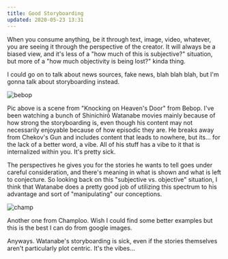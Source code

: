 ```yaml
---
title: Good Storyboarding
updated: 2020-05-23 13:31
---
```


When you consume anything, be it through text, image, video, whatever, you are seeing it through the perspective of the creator. It will always be a biased view, and it's less of a "how much of this is subjective?" situation, but more of a "how much objectivity is being lost?" kinda thing.  

I could go on to talk about news sources, fake news, blah blah blah, but I'm gonna talk about storyboarding instead. 

![bebop](https://i.imgur.com/phzoesZ.jpg)

Pic above is a scene from "Knocking on Heaven's Door" from Bebop. I've been watching a bunch of Shinichirō Watanabe movies mainly because of how strong the storyboarding is, even though his content may not necessarily enjoyable because of how episodic they are. He breaks away from Chekov's Gun and includes content that leads to nowhere, but its... for the lack of a better word, a vibe. All of his stuff has a vibe to it that is internalized within you. It's pretty sick. 

The perspectives he gives you for the stories he wants to tell goes under careful consideration, and there's meaning in what is shown and what is left to conjecture. So looking back on this "subjective vs. objective" situation, I think that Watanabe does a pretty good job of utilizing this spectrum to his advantage and sort of "manipulating" our conceptions. 

![champ](https://i.imgur.com/EdQViJF.jpg)

Another one from Champloo. Wish I could find some better examples but this is the best I can do from google images. 

Anyways. Watanabe's storyboarding is sick, even if the stories themselves aren't particularly plot centric. It's the vibes...   